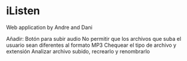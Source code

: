 # iListen
Web application by Andre and Dani


Añadir:
    Botón para subir audio
    No permitir que los archivos que suba el usuario sean diferentes al formato MP3
    Chequear el tipo de archivo y extensión
    Analizar archivo subido,  recrearlo y renombrarlo 
